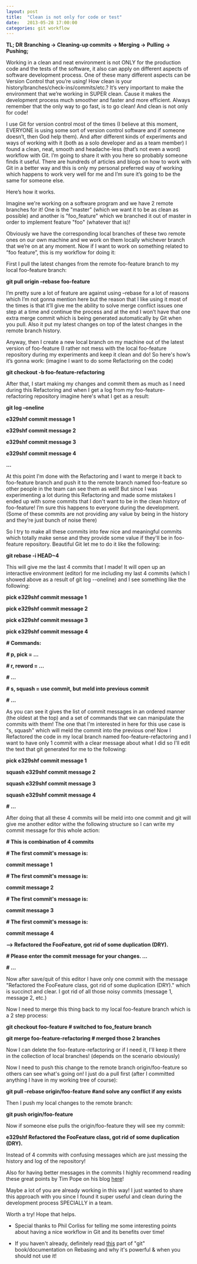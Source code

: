 ```yaml
---
layout: post
title:  "Clean is not only for code or test"
date:   2013-05-28 17:00:00
categories: git workflow
---
```


**TL; DR**
**Branching -> Cleaning-up commits -> Merging -> Pulling -> Pushing;**

Working in a clean and neat environment is not ONLY for the production code and the tests of the software, it also can apply on different aspects of software development process. One of these many different aspects can be Version Control that you’re using! How clean is your history/branches/check-ins/commits/etc.? It’s very important to make the environment that we’re working in SUPER clean. Cause it makes the development process much smoother and faster and more efficient. Always remember that the only way to go fast, is to go clean! And clean is not only for code!

I use Git for version control most of the times (I believe at this moment, EVERYONE is using some sort of version control software and if someone doesn’t, then God help them). And after different kinds of experiments and ways of working with it (both as a solo developer and as a team member) I found a clean, neat, smooth and headache-less (that’s not even a word) workflow with Git. I’m going to share it with you here so probably someone finds it useful. There are hundreds of articles and blogs on how to work with Git in a better way and this is only my personal preferred way of working which happens to work very well for me and I’m sure it’s going to be the same for someone else.

Here’s how it works.

Imagine we're working on a software program and we have 2 remote branches for it! One is the "master" (which we want it to be as clean as possible) and another is "foo_feature" which we branched it out of master in order to implement feature "foo" (whatever that is)!

Obviously we have the corresponding local branches of these two remote ones on our own machine and we work on them locally whichever branch that we’re on at any moment. Now if I want to work on something related to “foo feature”, this is my workflow for doing it:

First I pull the latest changes from the remote foo-feature branch to my local foo-feature branch:

**git pull origin –rebase foo-feature**

I’m pretty sure a lot of feature are against using –rebase for a lot of reasons which I’m not gonna mention here but the reason that I like using it most of the times is that it’ll give me the ability to solve merge conflict issues one step at a time and continue the process and at the end I won’t have that one extra merge commit which is being generated automatically by Git when you pull. Also it put my latest changes on top of the latest changes in the remote branch history.

Anyway, then I create a new local branch on my machine out of the latest version of foo-feature (I rather not mess with the local foo-feature repository during my experiments and keep it clean and do! So here's how’s it’s gonna work: (imagine I want to do some Refactoring on the code)

**git checkout -b foo-feature-refactoring**

After that, I start making my changes and commit them as much as I need during this Refactoring and when I get a log from my foo-feature-refactoring repository imagine here's what I get as a result:

**git log –oneline**

**e329shf commit message 1**

**e329shf commit message 2**

**e329shf commit message 3**

**e329shf commit message 4**

**…**

At this point I'm done with the Refactoring and I want to merge it back to foo-feature branch and push it to the remote branch named foo-feature so other people in the team can see them as well! But since I was experimenting a lot during this Refactoring and made some mistakes I ended up with some commits that I don't want to be in the clean history of foo-feature! I’m sure this happens to everyone during the development. (Some of these commits are not providing any value by being in the history and they’re just bunch of noise there)

So I try to make all these commits into few nice and meaningful commits which totally make sense and they provide some value if they'll be in foo-feature repository. Beautiful Git let me to do it like the following:

**git rebase -i HEAD~4**

This will give me the last 4 commits that I made! It will open up an interactive environment (editor) for me including my last 4 commits (which I showed above as a result of git log --oneline) and I see something like the following:

**pick e329shf commit message 1**

**pick e329shf commit message 2**

**pick e329shf commit message 3**

**pick e329shf commit message 4**

**# Commands:**

**# p, pick = …**

**# r, reword = …**

**# …**

**# s, squash = use commit, but meld into previous commit**

**# …**

As you can see it gives the list of commit messages in an ordered manner (the oldest at the top) and a set of commands that we can manipulate the commits with them!
The one that I'm interested in here for this use case is "s, squash" which will meld the commit into the previous one! Now I Refactored the code in my local branch named foo-feature-refactoring and I want to have only 1 commit with a clear message about what I did so I'll edit the text that git generated for me to the following:

**pick e329shf commit message 1**

**squash e329shf commit message 2**

**squash e329shf commit message 3**

**squash e329shf commit message 4**

**# …**

After doing that all these 4 commits will be meld into one commit and git will give me another editor withe the following structure so I can write my commit message for this whole action:

**# This is combination of 4 commits**

**# The first commit's message is:**

**commit message 1**

**# The first commit's message is:**

**commit message 2**

**# The first commit's message is:**

**commit message 3**

**# The first commit's message is:**

**commit message 4**

**--> Refactored the FooFeature, got rid of some duplication (DRY).**

**# Please enter the commit message for your changes. …**

**# …**

Now after save/quit of this editor I have only one commit with the message "Refactored the FooFeature class, got rid of some duplication (DRY)." which is succinct and clear. I got rid of all those noisy commits (message 1, message 2, etc.)

Now I need to merge this thing back to my local foo-feature branch which is a 2 step process:

**git checkout foo-feature # switched to foo_feature branch**

**git merge foo-feature-refactoring # merged those 2 branches**

Now I can delete the foo-feature-refactoring or if I need it, I'll keep it there in the collection of local branches! (depends on the scenario obviously)

Now I need to push this change to the remote branch origin/foo-feature so others can see what's going on! I just do a pull first (after I committed anything I have in my working tree of course):

**git pull –rebase origin/foo-feature #and solve any conflict if any exists**

Then I push my local changes to the remote branch:

**git push origin/foo-feature**

Now if someone else pulls the origin/foo-feature they will see my commit:

**e329shf Refactored the FooFeature class, got rid of some duplication (DRY).**

Instead of 4 commits with confusing messages which are just messing the history and log of the repository!

Also for having better messages in the commits I highly recommend reading these great points by Tim Pope on his blog [here](http://tbaggery.com/2008/04/19/a-note-about-git-commit-messages.html)!

Maybe a lot of you are already working in this way! I just wanted to share this approach with you since I found it super useful and clean during the development process SPECIALLY in a team.

Worth a try! Hope that helps.

- Special thanks to Phil Corliss for telling me some interesting points about having a nice workflow in Git and its benefits over time!

- If you haven't already, definitely read [this](http://git-scm.com/book/en/Git-Branching-Rebasing) part of "git" book/documentation on Rebasing and why it's powerful & when you should not use it!
